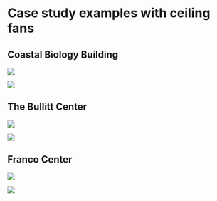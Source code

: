 # Case study examples with ceiling fans

## Coastal Biology Building

![](../.gitbook/assets/0.png)



![](<../.gitbook/assets/1 (5).png>)



## The Bullitt Center

![](../.gitbook/assets/2.png)



![](<../.gitbook/assets/3 (1).png>)



## Franco Center

![](<../.gitbook/assets/4 (7).png>)



![](<../.gitbook/assets/5 (17).png>)
